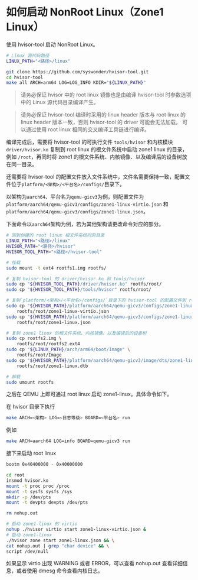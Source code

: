 # 如何启动 NonRoot Linux（Zone1 Linux）

使用 hvisor-tool 启动 NonRoot Linux。

```bash
# Linux 源代码路径
LINUX_PATH="<路径>/linux"

git clone https://github.com/syswonder/hvisor-tool.git
cd hvisor-tool
make all ARCH=arm64 LOG=LOG_INFO KDIR="${LINUX_PATH}"
```

> 请务必保证 hvisor 中的 root linux 镜像也是由编译 hvisor-tool 时参数选项中的 Linux 源代码目录编译产生。

> 请务必保证 hvisor-tool 编译时采用的 linux header 版本与 root linux 的 linux header 版本一致，否则 hvisor-tool 的 driver 可能会无法加载。 可以通过使用 root linux 相同的交叉编译工具链进行编译。

编译完成后，需要将 hvisor-tool 的可执行文件 `tools/hvisor` 和内核模块 `driver/hvisor.ko` 复制到 root linux 的根文件系统中启动 zone1 linux 的目录，例如 `/root`，再同时将 zone1 的根文件系统、内核镜像、以及编译后的设备树放在同一目录。

还需要将 hvisor-tool 的配置文件放入文件系统中，文件名需要保持一致，配置文件位于`platform/<架构>/<平台名>/configs/`目录下。

以架构为`aarch64`、平台名为`qemu-gicv3`为例，则配置文件为`platform/aarch64/qemu-gicv3/configs/zone1-linux-virtio.json` 和 `platform/aarch64/qemu-gicv3/configs/zone1-linux.json`。

下面命令以`aarch64`架构为例，若为其他架构请更改命令对应的部分。

```bash
# 回到创建的 root linux 根文件系统时的目录
LINUX_PATH="<路径>/linux"
HVISOR_PATH="<路径>/hvisor"
HVISOR_TOOL_PATH="<路径>/hvisor-tool"

# 挂载
sudo mount -t ext4 rootfs1.img rootfs/

# 复制 hvisor-tool 的 driver/hvisor.ko 和 tools/hvisor
sudo cp "${HVISOR_TOOL_PATH}/driver/hvisor.ko" rootfs/root/
sudo cp "${HVISOR_TOOL_PATH}/tools/hvisor" rootfs/root/

# 复制`platform/<架构>/<平台名>/configs/`目录下的 hvisor-tool 的配置文件到 root 路径下
sudo cp "${HVISOR_PATH}/platform/aarch64/qemu-gicv3/configs/zone1-linux-virtio.json" \
    rootfs/root/zone1-linux-virtio.json
sudo cp "${HVISOR_PATH}/platform/aarch64/qemu-gicv3/configs/zone1-linux.json" \
    rootfs/root/zone1-linux.json

# 复制 zone1 linux 的根文件系统、内核镜像、以及编译后的设备树
sudo cp rootfs2.img \
    rootfs/root/rootfs2.ext4
sudo cp "${LINUX_PATH}/arch/arm64/boot/Image" \
    rootfs/root/Image
sudo cp "${HVISOR_PATH}/platform/aarch64/qemu-gicv3/image/dts/zone1-linux.dtb" \
    rootfs/root/zone1-linux.dtb

# 卸载
sudo umount rootfs
```

之后在 QEMU 上即可通过 root linux 启动 zone1-linux。具体命令如下。

在 hvisor 目录下执行
```bash
make ARCH=<架构> LOG=<日志等级> BOARD=<平台名> run
```

例如
```bash
make ARCH=aarch64 LOG=info BOARD=qemu-gicv3 run
```
接下来启动 root linux
```bash
bootm 0x40400000 - 0x40000000

cd root
insmod hvisor.ko
mount -t proc proc /proc
mount -t sysfs sysfs /sys
mkdir -p /dev/pts
mount -t devpts devpts /dev/pts

rm nohup.out

# 启动 zone1-linux 的 virtio
nohup ./hvisor virtio start zone1-linux-virtio.json &
# 启动 zone1-linux
./hvisor zone start zone1-linux.json && \
cat nohup.out | grep "char device" && \
script /dev/null
```

如果显示 virtio 出现 WARNING 或者 ERROR，可以查看 nohup.out 查看详细信息，或者使用 dmesg 命令查看内核日志。